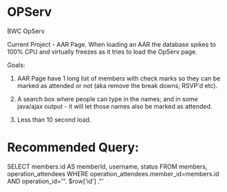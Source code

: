 OPServ
======

BWC OpServ

Current Project - AAR Page.  When loading an AAR the database spikes to 100% CPU and virtually freezes as it tries to load the OpServ page.

Goals:

1) AAR Page have 1 long list of members with check marks so they can be marked as attended or not (aka remove the break downs; RSVP'd etc).

2) A search box where people can type in the names; and in some java/ajax output - it will let those names also be marked as attended.

3) Less than 10 second load.


Recommended Query:
======
SELECT members.id AS memberId, username, status FROM members, operation_attendees WHERE  operation_attendees.member_id=members.id AND operation_id='". $row['id'] ."'
